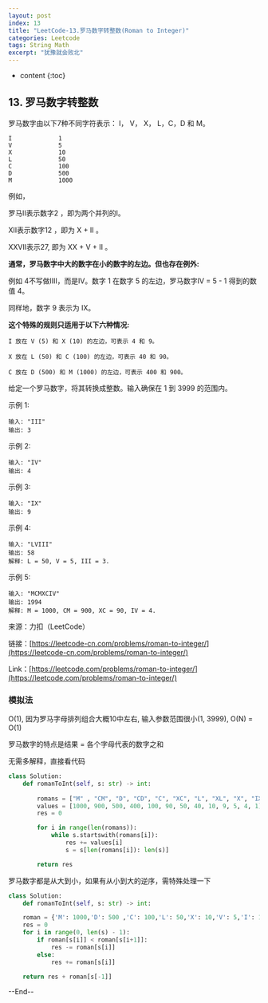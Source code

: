 ```yaml
---
layout: post
index: 13
title: "LeetCode-13.罗马数字转整数(Roman to Integer)"
categories: Leetcode
tags: String Math
excerpt: "犹豫就会败北"
---
```


* content
{:toc}

## 13. 罗马数字转整数

罗马数字由以下7种不同字符表示： I， V， X， L，C，D 和 M。

```
I             1
V             5
X             10
L             50
C             100
D             500
M             1000
```

例如， 

罗马II表示数字2 ，即为两个并列的I。

XII表示数字12 ，即为 X + II 。 

XXVII表示27, 即为 XX + V + II 。

**通常，罗马数字中大的数字在小的数字的左边。但也存在例外:**

例如 4不写做IIII，而是IV。数字 1 在数字 5 的左边，罗马数字IV = 5 - 1 得到的数值 4。

同样地，数字 9 表示为 IX。

**这个特殊的规则只适用于以下六种情况:**

```
I 放在 V (5) 和 X (10) 的左边，可表示 4 和 9。

X 放在 L (50) 和 C (100) 的左边，可表示 40 和 90。 

C 放在 D (500) 和 M (1000) 的左边，可表示 400 和 900。
```

给定一个罗马数字，将其转换成整数。输入确保在 1 到 3999 的范围内。

示例 1:

```
输入: "III"
输出: 3
```

示例 2:

```
输入: "IV"
输出: 4
```

示例 3:

```
输入: "IX"
输出: 9
```

示例 4:

```
输入: "LVIII"
输出: 58
解释: L = 50, V = 5, III = 3.
```

示例 5:

```
输入: "MCMXCIV"
输出: 1994
解释: M = 1000, CM = 900, XC = 90, IV = 4.
```

来源：力扣（LeetCode）

链接：[https://leetcode-cn.com/problems/roman-to-integer/](https://leetcode-cn.com/problems/roman-to-integer/)

Link：[https://leetcode.com/problems/roman-to-integer/](https://leetcode.com/problems/roman-to-integer/)

### 模拟法
O(1), 因为罗马字母排列组合大概10中左右, 输入参数范围很小(1, 3999), O(N) = O(1)

罗马数字的特点是结果 = 各个字母代表的数字之和

无需多解释，直接看代码

```python
class Solution:
    def romanToInt(self, s: str) -> int:
        
        romans = ["M" , "CM", "D", "CD", "C", "XC", "L", "XL", "X", "IX", "V", "IV", "I"]
        values = [1000, 900, 500, 400, 100, 90, 50, 40, 10, 9, 5, 4, 1]
        res = 0

        for i in range(len(romans)):
            while s.startswith(romans[i]):
                res += values[i]
                s = s[len(romans[i]): len(s)]

        return res
```

罗马数字都是从大到小，如果有从小到大的逆序，需特殊处理一下

```python
class Solution:
    def romanToInt(self, s: str) -> int:

    roman = {'M': 1000,'D': 500 ,'C': 100,'L': 50,'X': 10,'V': 5,'I': 1}
    res = 0
    for i in range(0, len(s) - 1):
        if roman[s[i]] < roman[s[i+1]]:
            res -= roman[s[i]]
        else:
            res += roman[s[i]]

    return res + roman[s[-1]]
```

--End--



